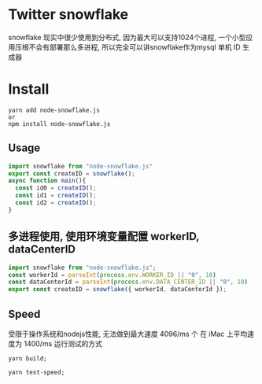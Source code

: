 # Twitter snowflake
snowflake 现实中很少使用到分布式,
因为最大可以支持1024个进程,
一个小型应用压根不会有部署那么多进程,
所以完全可以讲snowflake作为mysql 单机 ID 生成器


# Install
```
yarn add node-snowflake.js
or
npm install node-snowflake.js
```

## Usage
```ts
import snowflake from "node-snowflake.js"
export const createID = snowflake();
async function main(){
  const id0 = createID();
  const id1 = createID();
  const id2 = createID();
}
```

## 多进程使用, 使用环境变量配置 workerID, dataCenterID
```ts
import snowflake from "node-snowflake.js";
const workerId = parseInt(process.env.WORKER_ID || "0", 10)
const dataCenterId = parseInt(process.env.DATA_CENTER_ID || "0", 10)
export const createID = snowflake({ workerId, dataCenterId });
```

## Speed
受限于操作系统和nodejs性能, 无法做到最大速度 4096/ms 个
在 iMac 上平均速度为 1400/ms
运行测试的方式
```
yarn build;

yarn test-speed;
```
